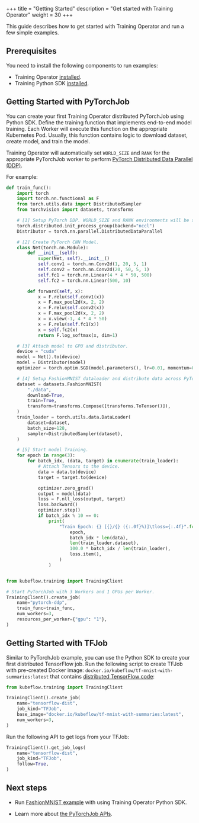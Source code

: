 +++
title = "Getting Started"
description = "Get started with Training Operator"
weight = 30
+++

This guide describes how to get started with Training Operator and run a few simple examples.

## Prerequisites

You need to install the following components to run examples:

- Training Operator [installed](/docs/components/training/installation/#installing-training-operator).
- Training Python SDK [installed](/docs/components/training/installation/#installing-training-python-sdk).

## Getting Started with PyTorchJob

You can create your first Training Operator distributed PyTorchJob using Python SDK. Define the
training function that implements end-to-end model training. Each Worker will execute this
function on the appropriate Kubernetes Pod. Usually, this function contains logic to
download dataset, create model, and train the model.

Training Operator will automatically set `WORLD_SIZE` and `RANK` for the appropriate PyTorchJob
worker to perform [PyTorch Distributed Data Parallel (DDP)](https://pytorch.org/tutorials/intermediate/ddp_tutorial.html).

For example:

```python
def train_func():
    import torch
    import torch.nn.functional as F
    from torch.utils.data import DistributedSampler
    from torchvision import datasets, transforms

    # [1] Setup PyTorch DDP. WORLD_SIZE and RANK environments will be set by Training Operator.
    torch.distributed.init_process_group(backend="nccl")
    Distributor = torch.nn.parallel.DistributedDataParallel

    # [2] Create PyTorch CNN Model.
    class Net(torch.nn.Module):
        def __init__(self):
            super(Net, self).__init__()
            self.conv1 = torch.nn.Conv2d(1, 20, 5, 1)
            self.conv2 = torch.nn.Conv2d(20, 50, 5, 1)
            self.fc1 = torch.nn.Linear(4 * 4 * 50, 500)
            self.fc2 = torch.nn.Linear(500, 10)

        def forward(self, x):
            x = F.relu(self.conv1(x))
            x = F.max_pool2d(x, 2, 2)
            x = F.relu(self.conv2(x))
            x = F.max_pool2d(x, 2, 2)
            x = x.view(-1, 4 * 4 * 50)
            x = F.relu(self.fc1(x))
            x = self.fc2(x)
            return F.log_softmax(x, dim=1)

    # [3] Attach model to GPU and distributor.
    device = "cuda"
    model = Net().to(device)
    model = Distributor(model)
    optimizer = torch.optim.SGD(model.parameters(), lr=0.01, momentum=0.5)

    # [4] Setup FashionMNIST dataloader and distribute data across PyTorchJob workers.
    dataset = datasets.FashionMNIST(
        "./data",
        download=True,
        train=True,
        transform=transforms.Compose([transforms.ToTensor()]),
    )
    train_loader = torch.utils.data.DataLoader(
        dataset=dataset,
        batch_size=128,
        sampler=DistributedSampler(dataset),
    )

    # [5] Start model Training.
    for epoch in range(3):
        for batch_idx, (data, target) in enumerate(train_loader):
            # Attach Tensors to the device.
            data = data.to(device)
            target = target.to(device)

            optimizer.zero_grad()
            output = model(data)
            loss = F.nll_loss(output, target)
            loss.backward()
            optimizer.step()
            if batch_idx % 10 == 0:
                print(
                    "Train Epoch: {} [{}/{} ({:.0f}%)]\tloss={:.4f}".format(
                        epoch,
                        batch_idx * len(data),
                        len(train_loader.dataset),
                        100.0 * batch_idx / len(train_loader),
                        loss.item(),
                    )
                )


from kubeflow.training import TrainingClient

# Start PyTorchJob with 3 Workers and 1 GPUs per Worker.
TrainingClient().create_job(
    name="pytorch-ddp",
    train_func=train_func,
    num_workers=3,
    resources_per_worker={"gpu": "1"},
)
```

## Getting Started with TFJob

Similar to PyTorchJob example, you can use the Python SDK to create your first distributed
TensorFlow job. Run the following script to create TFJob with pre-created Docker image:
`docker.io/kubeflow/tf-mnist-with-summaries:latest` that contains
[distributed TensorFlow code](https://github.com/kubeflow/training-operator/tree/e6b4300f9dfebb5c2a3269641c828add367688ee/examples/tensorflow/mnist_with_summaries):

```python
from kubeflow.training import TrainingClient

TrainingClient().create_job(
    name="tensorflow-dist",
    job_kind="TFJob",
    base_image="docker.io/kubeflow/tf-mnist-with-summaries:latest",
    num_workers=3,
)
```

Run the following API to get logs from your TFJob:

```python
TrainingClient().get_job_logs(
    name="tensorflow-dist",
    job_kind="TFJob",
    follow=True,
)
```

## Next steps

- Run [FashionMNIST example](https://github.com/kubeflow/training-operator/blob/7345e33b333ba5084127efe027774dd7bed8f6e6/examples/pytorch/image-classification/Train-CNN-with-FashionMNIST.ipynb) with using Training Operator Python SDK.

- Learn more about [the PyTorchJob APIs](/docs/components/training/user-guides/pytorch/).
